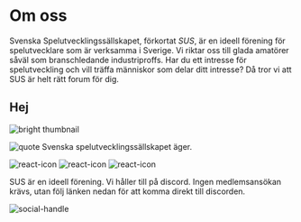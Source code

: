 # Om oss
Svenska Spelutvecklingssällskapet, förkortat *SUS*, är en ideell förening för spelutvecklare som är verksamma i Sverige. Vi riktar oss till glada amatörer såväl som branschledande industriproffs. Har du ett intresse för spelutveckling och vill träffa människor som delar ditt intresse? Då tror vi att SUS är helt rätt forum för dig.

## Hej

![bright thumbnail](nuke.png)

![quote Svenska spelutvecklingssällskapet äger.]()

![react-icon](dollar) ![react-icon](at) ![react-icon](check)

SUS är en ideell förening. Vi håller till på discord. Ingen medlemsansökan krävs, utan följ länken nedan för att komma direkt till discorden.

![social-handle](https://discord.gg/uvKHeBqF)